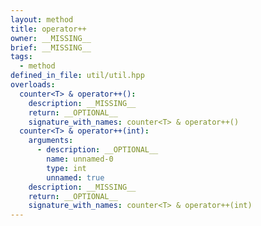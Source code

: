 ```yaml
---
layout: method
title: operator++
owner: __MISSING__
brief: __MISSING__
tags:
  - method
defined_in_file: util/util.hpp
overloads:
  counter<T> & operator++():
    description: __MISSING__
    return: __OPTIONAL__
    signature_with_names: counter<T> & operator++()
  counter<T> & operator++(int):
    arguments:
      - description: __OPTIONAL__
        name: unnamed-0
        type: int
        unnamed: true
    description: __MISSING__
    return: __OPTIONAL__
    signature_with_names: counter<T> & operator++(int)
---
```

